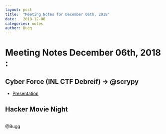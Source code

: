 ```yaml
---
layout: post
title:  "Meeting Notes for December 06th, 2018"
date:   2018-12-06
categories: notes
author: Bugg
---
```

# Meeting Notes December 06th, 2018 :

## Cyber Force (INL CTF Debreif) -> @scrypy
- [Presentation]()

## Hacker Movie Night

<br>
@Bugg
